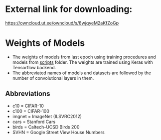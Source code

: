 # External link for downloading:

https://owncloud.ut.ee/owncloud/s/8wjqyeM2aKfZoGp

# Weights of Models
- The weights of models from last epoch using training procedures and models from [scripts](https://github.com/markus93/NN_calibration/tree/master/scripts) folder. The weights are trained using Keras with Tensorflow backend.
- The abbreviated names of models and datasets are followed by the number of convolutional layers in them.

## Abbreviations
- c10 = CIFAR-10
- c100 = CIFAR-100
- imgnet = ImageNet (ILSVRC2012)
- cars = Stanford Cars
- birds = Caltech-UCSD Birds 200
- SVHN = Google Street View House Numbers
